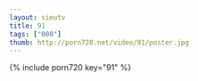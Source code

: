 ```yaml
--- 
layout: sieutv
title: 91
tags: ["000"]
thumb: http://porn720.net/video/91/poster.jpg
---
```

{% include porn720 key="91" %} 
